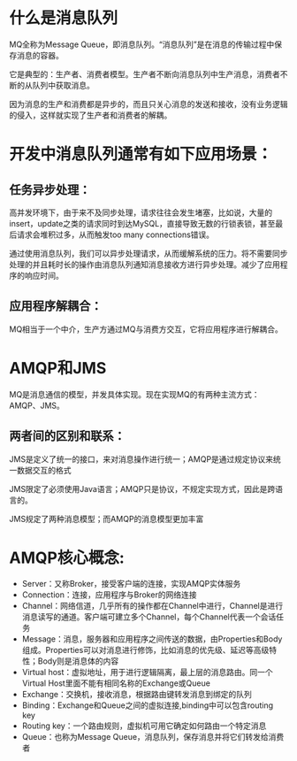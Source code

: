 # 什么是消息队列
MQ全称为Message Queue，即消息队列。“消息队列”是在消息的传输过程中保存消息的容器。

它是典型的：生产者、消费者模型。生产者不断向消息队列中生产消息，消费者不断的从队列中获取消息。

因为消息的生产和消费都是异步的，而且只关心消息的发送和接收，没有业务逻辑的侵入，这样就实现了生产者和消费者的解耦。


# 开发中消息队列通常有如下应用场景：

## 任务异步处理：
高并发环境下，由于来不及同步处理，请求往往会发生堵塞，比如说，大量的insert，update之类的请求同时到达MySQL，直接导致无数的行锁表锁，甚至最后请求会堆积过多，从而触发too many connections错误。

通过使用消息队列，我们可以异步处理请求，从而缓解系统的压力。将不需要同步处理的并且耗时长的操作由消息队列通知消息接收方进行异步处理。减少了应用程序的响应时间。

## 应用程序解耦合：
MQ相当于一个中介，生产方通过MQ与消费方交互，它将应用程序进行解耦合。

 

# AMQP和JMS

MQ是消息通信的模型，并发具体实现。现在实现MQ的有两种主流方式：AMQP、JMS。

## 两者间的区别和联系：

JMS是定义了统一的接口，来对消息操作进行统一；AMQP是通过规定协议来统一数据交互的格式

JMS限定了必须使用Java语言；AMQP只是协议，不规定实现方式，因此是跨语言的。

JMS规定了两种消息模型；而AMQP的消息模型更加丰富

# AMQP核心概念:

- Server：又称Broker，接受客户端的连接，实现AMQP实体服务
- Connection：连接，应用程序与Broker的网络连接
- Channel：网络信道，几乎所有的操作都在Channel中进行，Channel是进行消息读写的通道。客户端可建立多个Channel，每个Channel代表一个会话任务
- Message：消息，服务器和应用程序之间传送的数据，由Properties和Body组成。Properties可以对消息进行修饰，比如消息的优先级、延迟等高级特性；Body则是消息体的内容
- Virtual host：虚拟地址，用于进行逻辑隔离，最上层的消息路由。同一个Virtual Host里面不能有相同名称的Exchange或Queue
- Exchange：交换机，接收消息，根据路由键转发消息到绑定的队列
- Binding：Exchange和Queue之间的虚拟连接,binding中可以包含routing key
- Routing key：一个路由规则，虚拟机可用它确定如何路由一个特定消息
- Queue：也称为Message Queue，消息队列，保存消息并将它们转发给消费者

